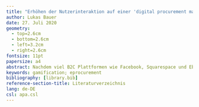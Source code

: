 ```yaml
---
title: "Erhöhen der Nutzerinteraktion auf einer 'digital procurement marketplace platform' mit Hilfe von Gamification."
author: Lukas Bauer
date: 27. Juli 2020
geometry:
  - top=2.6cm
  - bottom=2.6cm
  - left=3.2cm
  - right=2.6cm
fontsize: 11pt
papersize: a4
abstract: Nachdem viel B2C Plattformen wie Facebook, Squarespace und Ebay Gamification verwenden, um die Nutzer zu motivieren, ziehen nun auch B2B Plattformen nach. Eine solche B2B Plattform ist die Digital Procurement Marketplace Plattform von Scoutbee mit welcher diese Arbeit in Kooperation entstanden ist. Für diese Kooperation wurden in dieser Arbeit drei Hypothesen herausgearbeitet an welcher Stelle Gamification eine solche Plattform verbessern kann. Dies kann zum einen im Benutzerprofil beim Hochladen von Profilbilern oder bei der Beschreibung einer Firma vorgenommen werden, zum anderen kann durch das Anzeigen der durschnittlichen Antwortzeit im Chat die Antwortrate erhöht werden. Diese Hypothesen müssen in weiterführenden Arbeiten jedoch noch auf ihre Richtigkeit analysiert werden.
keywords: gamification; eprocurement
bibliography: [library.bib]
reference-section-title: Literaturverzeichnis
lang: de-DE
csl: apa.csl
---
```

